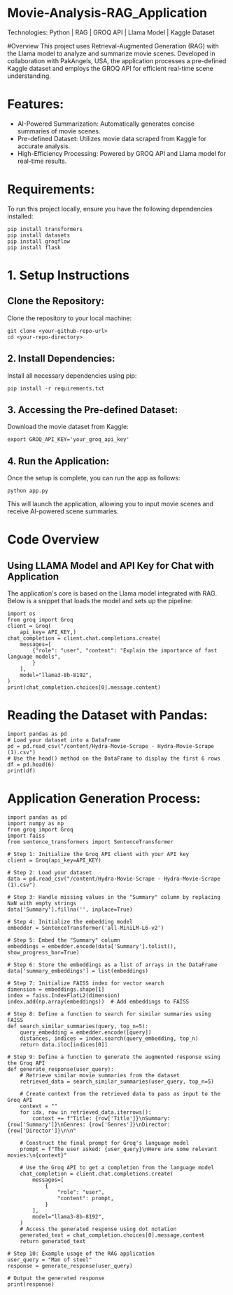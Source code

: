# Movie-Analysis-RAG_Application
Technologies: Python | RAG | GROQ API | Llama Model | Kaggle Dataset

#Overview
This project uses Retrieval-Augmented Generation (RAG) with the Llama model to analyze and summarize movie scenes. Developed in collaboration with PakAngels, USA, the application processes a pre-defined Kaggle dataset and employs the GROQ API for efficient real-time scene understanding.
# Features:
- AI-Powered Summarization: Automatically generates concise summaries of movie scenes.
- Pre-defined Dataset: Utilizes movie data scraped from Kaggle for accurate analysis.
- High-Efficiency Processing: Powered by GROQ API and Llama model for real-time results.
# Requirements:
To run this project locally, ensure you have the following dependencies installed:
```code
pip install transformers
pip install datasets
pip install groqflow
pip install flask
```
# 1. Setup Instructions
## Clone the Repository:
Clone the repository to your local machine:
```code
git clone <your-github-repo-url>
cd <your-repo-directory>
```
## 2. Install Dependencies:
Install all necessary dependencies using pip:
```code
pip install -r requirements.txt
```
## 3. Accessing the Pre-defined Dataset:
Download the movie dataset from Kaggle:

```code
export GROQ_API_KEY='your_groq_api_key'
```
## 4. Run the Application:
Once the setup is complete, you can run the app as follows:
```code
python app.py
```
This will launch the application, allowing you to input movie scenes and receive AI-powered scene summaries.
# Code Overview
## Using  **LLAMA Model**  and  **API Key**  for Chat with Application
The application's core is based on the Llama model integrated with RAG. Below is a snippet that loads the model and sets up the pipeline:
```code
import os
from groq import Groq
client = Groq(
    api_key= API_KEY,)
chat_completion = client.chat.completions.create(
    messages=[
        {"role": "user", "content": "Explain the importance of fast language models",
        }
    ],
    model="llama3-8b-8192",
)
print(chat_completion.choices[0].message.content)
```
# Reading the Dataset with Pandas:
```code
import pandas as pd
# Load your dataset into a DataFrame
pd = pd.read_csv("/content/Hydra-Movie-Scrape - Hydra-Movie-Scrape (1).csv")
# Use the head() method on the DataFrame to display the first 6 rows
df = pd.head(6)
print(df)
```
# Application Generation Process:
```code
import pandas as pd
import numpy as np
from groq import Groq
import faiss
from sentence_transformers import SentenceTransformer

# Step 1: Initialize the Groq API client with your API key
client = Groq(api_key=API_KEY)

# Step 2: Load your dataset
data = pd.read_csv("/content/Hydra-Movie-Scrape - Hydra-Movie-Scrape (1).csv")

# Step 3: Handle missing values in the "Summary" column by replacing NaN with empty strings
data['Summary'].fillna('', inplace=True)

# Step 4: Initialize the embedding model
embedder = SentenceTransformer('all-MiniLM-L6-v2')

# Step 5: Embed the "Summary" column
embeddings = embedder.encode(data['Summary'].tolist(), show_progress_bar=True)

# Step 6: Store the embeddings as a list of arrays in the DataFrame
data['summary_embeddings'] = list(embeddings)

# Step 7: Initialize FAISS index for vector search
dimension = embeddings.shape[1]
index = faiss.IndexFlatL2(dimension)
index.add(np.array(embeddings))  # Add embeddings to FAISS

# Step 8: Define a function to search for similar summaries using FAISS
def search_similar_summaries(query, top_n=5):
    query_embedding = embedder.encode([query])
    distances, indices = index.search(query_embedding, top_n)
    return data.iloc[indices[0]]

# Step 9: Define a function to generate the augmented response using the Groq API
def generate_response(user_query):
    # Retrieve similar movie summaries from the dataset
    retrieved_data = search_similar_summaries(user_query, top_n=5)

    # Create context from the retrieved data to pass as input to the Groq API
    context = ""
    for idx, row in retrieved_data.iterrows():
        context += f"Title: {row['Title']}\nSummary: {row['Summary']}\nGenres: {row['Genres']}\nDirector: {row['Director']}\n\n"

    # Construct the final prompt for Groq's language model
    prompt = f"The user asked: {user_query}\nHere are some relevant movies:\n{context}"

    # Use the Groq API to get a completion from the language model
    chat_completion = client.chat.completions.create(
        messages=[
            {
                "role": "user",
                "content": prompt,
            }
        ],
        model="llama3-8b-8192",
    )
    # Access the generated response using dot notation
    generated_text = chat_completion.choices[0].message.content
    return generated_text

# Step 10: Example usage of the RAG application
user_query = "Man of steel"
response = generate_response(user_query)

# Output the generated response
print(response)
```
